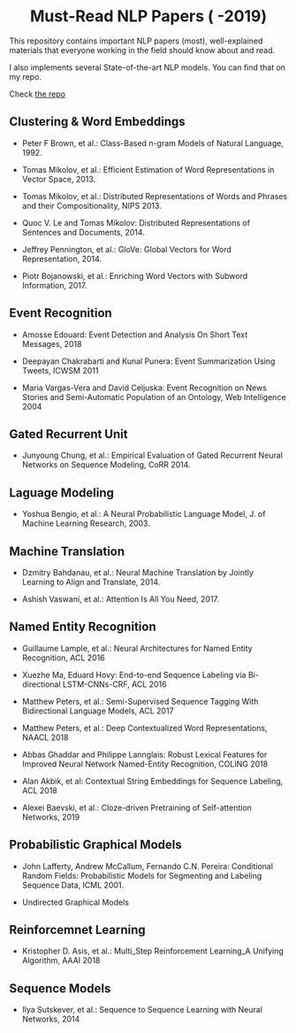 <h1 align="center">Must-Read NLP Papers ( -2019)</h1>

This repository contains important NLP papers (most), well-explained materials that everyone working in the field should know about and read.

I also implements several State-of-the-art NLP models. You can find that on my repo.

Check [the repo](https://github.com/pjlintw?tab=repositories)


## Clustering & Word Embeddings

* Peter F Brown, et al.: Class-Based n-gram Models of Natural Language, 1992.

* Tomas Mikolov, et al.: Efficient Estimation of Word Representations in Vector Space, 2013.

* Tomas Mikolov, et al.: Distributed Representations of Words and Phrases and their Compositionality, NIPS 2013.

* Quoc V. Le and Tomas Mikolov: Distributed Representations of Sentences and Documents, 2014.

* Jeffrey Pennington, et al.: GloVe: Global Vectors for Word Representation, 2014.

* Piotr Bojanowski, et al.: Enriching Word Vectors with Subword Information, 2017.

## Event Recognition

* Amosse Edouard: Event Detection and Analysis On Short Text Messages, 2018

* Deepayan Chakrabarti and Kunal Punera: Event Summarization Using Tweets, ICWSM 2011

* Maria Vargas-Vera and David Celjuska: Event Recognition on News Stories and Semi-Automatic Population of an Ontology, Web Intelligence 2004

## Gated Recurrent Unit

* Junyoung Chung, et al.: Empirical Evaluation of Gated Recurrent Neural Networks on Sequence Modeling, CoRR 2014.

## Laguage Modeling

* Yoshua Bengio, et al.: A Neural Probabilistic Language Model, J. of Machine Learning Research, 2003.

## Machine Translation

* Dzmitry Bahdanau, et al.: Neural Machine Translation by Jointly Learning to Align and Translate, 2014.

* Ashish Vaswani, et al.: Attention Is All You Need, 2017.

## Named Entity Recognition

* Guillaume Lample, et al.: Neural Architectures for Named Entity Recognition, ACL 2016

* Xuezhe Ma, Eduard Hovy: End-to-end Sequence Labeling via Bi-directional LSTM-CNNs-CRF, ACL 2016

* Matthew Peters, et al.: Semi-Supervised Sequence Tagging With Bidirectional Language Models, ACL 2017

* Matthew Peters, et al.: Deep Contextualized Word Representations, NAACL 2018

* Abbas Ghaddar and Philippe Lannglais: Robust Lexical Features for Improved Neural Network Named-Entity Recognition, COLING 2018

* Alan Akbik, et al: Contextual String Embeddings for Sequence Labeling, ACL 2018

* Alexei Baevski, et al.: Cloze-driven Pretraining of Self-attention Networks, 2019

## Probabilistic Graphical Models

* John Lafferty, Andrew McCallum, Fernando C.N. Pereira: Conditional Random Fields: Probabilistic Models for Segmenting and Labeling Sequence Data, ICML 2001.

* Undirected Graphical Models

## Reinforcemnet Learning

* Kristopher D. Asis, et al.: Multi_Step Reinforcement Learning_A Unifying Algorithm, AAAI 2018

## Sequence Models

* Ilya Sutskever, et al.: Sequence to Sequence Learning with Neural Networks, 2014